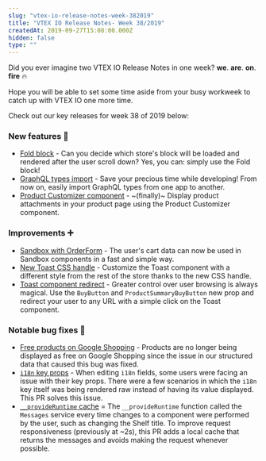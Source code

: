 ```yaml
---
slug: "vtex-io-release-notes-week-382019"
title: "VTEX IO Release Notes- Week 38/2019"
createdAt: 2019-09-27T15:08:00.000Z
hidden: false
type: ""
---
```


Did you ever imagine two VTEX IO Release Notes in one week? **we**. **are**. **on**. **fire** 🔥

Hope you will be able to set some time aside from your busy workweek to catch up with VTEX IO one more time.

Check out our key releases for week 38 of 2019 below:

### New features 🚀

- [Fold block](https://github.com/vtex-apps/release-notes/blob/master/docs/2019-week-38/fold-block.md) - Can you decide which store's block will be loaded and rendered after the user scroll down? Yes, you can: simply use the Fold block!
- [GraphQL types import](https://github.com/vtex-apps/release-notes/blob/master/docs/2019-week-38/graphql-types-import.md) - Save your precious time while developing! From now on, easily import GraphQL types from one app to another.
- [Product Customizer component](https://github.com/vtex-apps/release-notes/blob/master/docs/2019-week-38/product-customizer-component.md) - ~(finally)~ Display product attachments in your product page using the Product Customizer component.

### Improvements ➕

- [Sandbox with OrderForm](https://github.com/vtex-apps/release-notes/blob/master/docs/2019-week-38/sandbox-with-orderform.md) - The user's cart data can now be used in Sandbox components in a fast and simple way.
- [New Toast CSS handle](https://github.com/vtex-apps/release-notes/blob/master/docs/2019-week-38/new-toast-css-handle.md) - Customize the Toast component with a different style from the rest of the store thanks to the new CSS handle.
- [Toast component redirect](https://github.com/vtex-apps/release-notes/blob/master/docs/2019-week-38/toast-component-redirect.md) - Greater control over user browsing is always magical. Use the `BuyButton` and `ProductSummaryBuyButton` new prop and redirect your user to any URL with a simple click on the Toast component.

### Notable bug fixes 🐛

- [Free products on Google Shopping](https://github.com/vtex-apps/store/pull/360) - Products are no longer being displayed as free on Google Shopping since the issue in our structured data that caused this bug was fixed.
- [`i18n` key props](https://github.com/vtex-apps/admin-pages/pull/279) - When editing `i18n` fields, some users were facing an issue with their key props. There were a few scenarios in which the `i18n` key itself was being rendered raw instead of having its value displayed. This PR solves this issue.
- [`__provideRuntime` cache](https://github.com/vtex-apps/admin-pages/pull/280) = The `__provideRuntime` function called the `Messages` service every time changes to a component were performed by the user, such as changing the Shelf title. To improve request responsiveness (previously at ~2s), this PR adds a local cache that returns the messages and avoids making the request whenever possible.